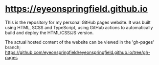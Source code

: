 # https://eyeonspringfield.github.io

This is the repository for my personal GitHub pages website. It was built using HTML, SCSS and TypeScript, using GitHub actions to automatically build and deploy the HTML/CSS/JS version.

The actual hosted content of the website can be viewed in the 'gh-pages' branch; https://github.com/eyeonspringfield/eyeonspringfield.github.io/tree/gh-pages